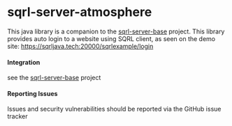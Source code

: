<!--- http://dillinger.io/ --->

# sqrl-server-atmosphere

This java library is a companion to the [sqrl-server-base](https://github.com/sqrlserverjava/sqrl-server-base) project.  This library provides auto login to a website using SQRL client, as seen on the demo site: https://sqrljava.tech:20000/sqrlexample/login

#### Integration
see the [sqrl-server-base](https://github.com/sqrlserverjava/sqrl-server-base/) project

#### Reporting Issues
Issues and security vulnerabilities should be reported via the GitHub issue tracker